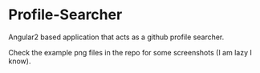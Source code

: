 # Profile-Searcher
Angular2 based application that acts as a github profile searcher.

Check the example png files in the repo for some screenshots (I am lazy I know).
